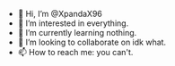 - 👋 Hi, I’m @XpandaX96
- 👀 I’m interested in everything.
- 🌱 I’m currently learning nothing.
- 💞️ I’m looking to collaborate on idk what.
- 📫 How to reach me: you can't.

<!---
XpandaX96/XpandaX96 is a ✨ special ✨ repository because its `README.md` (this file) appears on your GitHub profile.
You can click the Preview link to take a look at your changes.
--->
